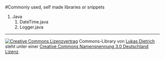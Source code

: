 #Commonly used, self made libraries or snippets

1. Java
	1. DateTime.java
	2. Logger.java

<hr />
  
<a rel="license" href="http://creativecommons.org/licenses/by/3.0/de/"><img alt="Creative Commons Lizenzvertrag" style="border-width:0" src="http://i.creativecommons.org/l/by/3.0/de/88x31.png" /></a>
<span xmlns:dct="http://purl.org/dc/terms/" href="http://purl.org/dc/dcmitype/Text" property="dct:title" rel="dct:type">Commons-Library</span> von <a xmlns:cc="http://creativecommons.org/ns#" href="https://github.com/lukasdietrich/Commons" property="cc:attributionName" rel="cc:attributionURL">Lukas Dietrich</a> steht unter einer <a rel="license" href="http://creativecommons.org/licenses/by/3.0/de/">Creative Commons Namensnennung 3.0 Deutschland Lizenz</a>.
